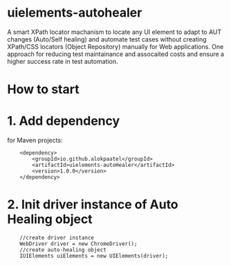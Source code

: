 # uielements-autohealer
A smart XPath locator machanism to locate any UI element to adapt to AUT changes (Auto/Self healing) and automate test cases without creating XPath/CSS locators (Object Repository) manually for Web applications. One approach for reducing test maintainance and assocaited costs and ensure a higher success rate in test automation.

# How to start

# 1. Add dependency

for Maven projects:

        <dependency>
            <groupId>io.github.alokpaatel</groupId>
            <artifactId>uielements-autoHealer</artifactId>
            <version>1.0.0</version>
        </dependency>

# 2. Init driver instance of Auto Healing object

        //create driver instance
        WebDriver driver = new ChromeDriver();
        //create auto-healing object
        IUIElements uiElements = new UIElements(driver);
